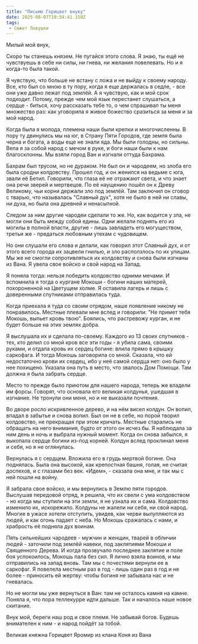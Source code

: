 ```yaml
---
title: "Письмо Горицвет внуку"
date: 2025-08-07T19:54:41.158Z
tags:
 - Сюжет Ловушки
---
```


Милый мой внук,

Скоро ты станешь князем. Не пугайся этого слова. Я знаю, ты ещё не
чувствуешь в себе ни силы, ни гнева, ни желания повелевать. Но и я
когда-то была такой.

Я чувствую, что больше не встану с ложа и не выйду к своему народу. Все,
кто был со мною в ту пору, когда я еще держалась в седле, - все они уже
давно лежат под землёй. А я чувствую, как и мой срок подходит. Потому,
прежде чем мой язык перестанет слушаться, а сердце - биться, хочу
рассказать тебе то, о чем спрашивал ты меня множество раз: как уговорила
я живое божество сразиться за меня и за мой народ.

Когда была я молода, племена наши были крепки и многочисленны. В пору ту
двинулись мы на юг, в Страну Пяти Городов, где земля была черна и
богата, а воды еще не знали яда. Мы были голодны, но сильны. Вела я за
собой народ с мечом в руке, и боги наши были к нам благосклонны. Мы
взяли город Ван и изгнали оттуда Бахрама.

Бахрам был трусом, но не дураком. Не был он и чародеем, но злоба его
была сродни колдовству. Прошел год, и он женился на ведьме с юга, звали
её Бетил. Говорили, что глаза её не отражают света, и что знает она речи
зверей и мертвецов. По её наущению пошёл он к Древу Великому, чьи корни
держали зло под землёй. Там заключил он сговор с тварью, что называлась
"Славный дух", хотя не было в ней ни славы, ни духа, но была она древней
и ненасытной.

Следом за ним другие чародеи сделали то же. Но, как водится у зла, не
могли они быть между собой едины. Одни желали поднять его из могилы в
полной власти, другие - лишь завладеть его могуществом, третьи же -
предаться любовным утехам с чудовищем.

Но они слушали его слова и делали, как говорил этот Славный дух, и от
этого всего города их зацвели гнилью, и зло расползлось по их улицам. Мы
же не смогли сопротивляться их колдовству и снова были изгнаны из Вана.
Я увела свое войско и свой народ на Запад.

Я поняла тогда: нельзя победить колдовство одними мечами. И вспомнила я
тогда о кургане Мокоши - богини наших матерей, похороненной на Цветущем
холме. Я оставила лагерь и лишь с доверенными спутниками отправилась
туда.

Когда приехала я туда со своим отрядом, наше появление никому не
понравилось. Местные плевали мне вслед и говорили: "Не примет тебя
Мокошь, выпьет кровь твою". Боялись, что растревожу курган, и не будет
больше на этих землях добра.

Я выслушала их и сделала по-своему. Каждого из 13 своих спутников - тех,
кто делил со мной кров все эти годы - я убила сама, своими руками, и
отдала кровь их сердец богине: влила прямо в крышку саркофага. И тогда
Мокошь заговорила со мной. Сказала, что ей недостаточно крови их сердец,
ибо у неё самой сердца нет: оно было у нее похищено. Указала она путь в
место, что звалось Дом Помощи. Там должна я была забрать сердце.

Место то прежде было приютом для нашего народа, теперь же владели им
форсы. Говорят, что основала его великая колдунья, ушедшая в изгнание.
Не тронули они меня, но и не выказали почтения.

Во дворе росло искривленное дерево, и на нём висел колдун. Он вопил,
впадал в забытье и снова вопил. Был он не в себе, но порой творил
колдовство, не прекращая при этом кричать. Местные старались не обращать
на него внимания, будто от этого он исчез бы. Я наблюдала за ним день и
ночь и выбрала нужный момент. Когда он снова забылся, я выкопала сердце
богини из-под корней. Колдун вслед проклинал меня и себя, но я не
оглянулась.

Вернулась я с сердцем. Вложила его в грудь мертвой богине. Она
поднялась. Была она высокой, как крепостная башня, голая, не считая
доспехов, и с глазами без век. «Идем», - сказала она мне, и так мы с ней
пошли на войну.

Я забрала свое войско, и мы вернулись в Землю пяти городов. Выслушав
передовой отряд, я решила, что их свели с ума колдовством - но когда мы
ступили на эти земли, я не узнала их и сама. Колдовство изменило их,
искорежило. Колдуны не жалели ни себя, ни свой народ. Многие в ужасе
хотели отступить, увидев, как черви вылупляются из людей, и как огонь
падает с неба. Но Мокошь сражалась с нами, и храбрость её подняла дух
воинам.

Пять сильнейших чародеев - мужчин и женщин, тварей в обличии людей -
заточили под землёй навеки, под заклятиями Мокоши и Священного Дерева. И
когда прозвучало последнее заклятие и поле боя успокоилось, Мокошь пала
без сил. Я лично взяла воинов, и мы отправились на запад вновь. Там мы с
почестями вернули ее в саркофаг. Я повелела местным раз в год - лишь
один раз в год и не более - приносить ей жертву: чтобы богиня не
забывала нас и не гневалась.

Но не могли мы уже вернуться в Ван: там не осталось камня на камне.
Поняла я, что пора теллекурре идти дальше. Так и началось наше новое
скитание.

Внук мой, береги наш род и свое племя. Не забывай богов. Будешь
внимателен к ним - и народ пойдёт за тобой.

Великая княжна Горицвет Яромир из клана Коня из Вана
